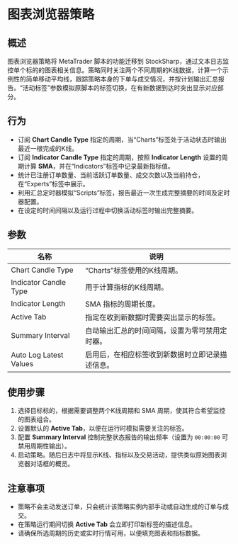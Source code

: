 # 图表浏览器策略

## 概述
图表浏览器策略将 MetaTrader 脚本的功能迁移到 StockSharp，通过文本日志监控单个标的的图表相关信息。策略同时关注两个不同周期的K线数据，计算一个示例性的简单移动平均线，跟踪策略本身的下单与成交情况，并按计划输出汇总报告。“活动标签”参数模拟原脚本的标签切换，在有新数据到达时突出显示对应部分。

## 行为
- 订阅 **Chart Candle Type** 指定的周期，当“Charts”标签处于活动状态时输出最近一根完成的K线。
- 订阅 **Indicator Candle Type** 指定的周期，按照 **Indicator Length** 设置的周期计算 **SMA**，并在“Indicators”标签中记录最新指标值。
- 统计已注册订单数量、当前活跃订单数量、成交次数以及当前持仓，在“Experts”标签中展示。
- 利用汇总定时器模拟“Scripts”标签，报告最近一次生成完整摘要的时间及定时器配置。
- 在设定的时间间隔以及运行过程中切换活动标签时输出完整摘要。

## 参数
| 名称 | 说明 |
| --- | --- |
| Chart Candle Type | “Charts”标签使用的K线周期。 |
| Indicator Candle Type | 用于计算指标的K线周期。 |
| Indicator Length | SMA 指标的周期长度。 |
| Active Tab | 指定在收到新数据时需要突出显示的标签。 |
| Summary Interval | 自动输出汇总的时间间隔，设置为零可禁用定时器。 |
| Auto Log Latest Values | 启用后，在相应标签收到新数据时立即记录描述信息。 |

## 使用步骤
1. 选择目标标的，根据需要调整两个K线周期和 SMA 周期，使其符合希望监控的图表组合。
2. 设置默认的 **Active Tab**，以便在运行时模拟需要关注的标签。
3. 配置 **Summary Interval** 控制完整状态报告的输出频率（设置为 `00:00:00` 可禁用周期性输出）。
4. 启动策略。随后日志中将显示K线、指标以及交易活动，提供类似原始图表浏览器对话框的概览。

## 注意事项
- 策略不会主动发送订单，只会统计该策略实例内部手动或自动生成的订单与成交。
- 在策略运行期间切换 **Active Tab** 会立即打印新标签的描述信息。
- 请确保所选周期的历史或实时行情可用，以便填充图表和指标数据。
